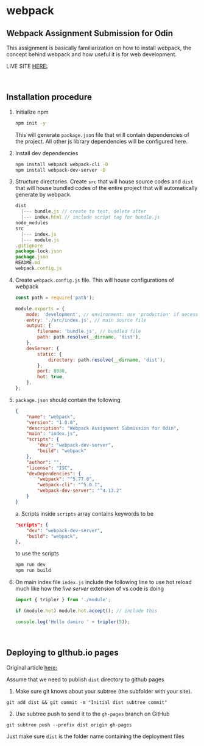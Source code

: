 # webpack

## Webpack Assignment Submission for Odin

This assignment is basically familiarization on how to install webpack, the concept behind webpack and how useful it is for web development.

LIVE SITE [HERE:](https://hello-damiro.github.io/webpack/)

</br>

## Installation procedure

1. Initialize npm

    ```bash
    npm init -y
    ```

    This will generate `package.json` file that wiill contain dependencies of the project. All other js library dependencies will be configured here.

2. Install dev dependencies

    ```bash
    npm install webpack webpack-cli -D
    npm install webpack-dev-server -D
    ```

3. Structure directories. Create `src` that will house source codes and `dist` that will house bundled codes of the entire project that will automatically generate by webpack.

    ```js
    dist
      |--- bundle.js // create to test, delete after
      |--- index.html // include script tag for bundle.js
    node_modules
    src
      |--- index.js
      |--- module.js
    .gitignore
    package-lock.json
    package.json
    README.md
    webpack.config.js
    ```

4. Create `webpack.config.js` file. This will house configurations of webpack

    ```js
    const path = require('path');

    module.exports = {
        mode: 'development', // environment: use 'production' if necessary
        entry: './src/index.js', // main source file
        output: {
            filename: 'bundle.js', // bundled file
            path: path.resolve(__dirname, 'dist'),
        },
        devServer: {
            static: {
                directory: path.resolve(__dirname, 'dist'),
            },
            port: 8080,
            hot: true,
        },
    };
    ```

5. `package.json` should contain the following

    ```json
    {
        "name": "webpack",
        "version": "1.0.0",
        "description": "Webpack Assignment Submission for Odin",
        "main": "index.js",
        "scripts": {
            "dev": "webpack-dev-server",
            "build": "webpack"
        },
        "author": "",
        "license": "ISC",
        "devDependencies": {
            "webpack": "^5.77.0",
            "webpack-cli": "^5.0.1",
            "webpack-dev-server": "^4.13.2"
        }
    }
    ```

    a. Scripts inside `scripts` array contains keywords to be

    ```json
    "scripts": {
        "dev": "webpack-dev-server",
        "build": "webpack",
    },
    ```

    to use the scripts

    ```bash
    npm run dev
    npm run build
    ```

6. On main index file `index.js` include the following line to use hot reload much like how the _live server_ extension of vs code is doing

    ```js
    import { tripler } from './module';

    if (module.hot) module.hot.accept(); // include this

    console.log('Hello damiro ' + tripler(5));
    ```

</br>

## Deploying to gIthub.io pages

Original article [here:](https://gist.github.com/cobyism/4730490)

Assume that we need to publish `dist` directory to github pages

1. Make sure git knows about your subtree (the subfolder with your site).

```bach
git add dist && git commit -m "Initial dist subtree commit"
```

2. Use subtree push to send it to the `gh-pages` branch on GitHub

```bach
git subtree push --prefix dist origin gh-pages
```

Just make sure `dist` is the folder name containing the deployment files
